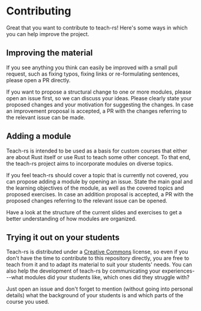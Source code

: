 # Contributing

Great that you want to contribute to teach-rs! Here's some ways in which you can help improve the project.

## Improving the material
If you see anything you think can easily be improved with a small pull request, such as fixing typos, fixing links or re-formulating sentences, please open a PR directly.

If you want to propose a structural change to one or more modules, please open an issue first, so we can discuss your ideas.
Please clearly state your proposed changes and your motivation for suggesting the changes. In case an improvement proposal is accepted, a PR with the changes referring to the relevant issue can be made.

## Adding a module
Teach-rs is intended to be used as a basis for custom courses that either are about Rust itself or use Rust to teach some other concept.
To that end, the teach-rs project aims to incorporate modules on diverse topics.

If you feel teach-rs should cover a topic that is currently not covered, you can propose adding a module by opening an issue.
State the main goal and the learning objectives of the module, as well as the covered topics and proposed exercises.
In case an addition proposal is accepted, a PR with the proposed changes referring to the relevant issue can be opened.

Have a look at the structure of the current slides and exercises to get a better understanding of how modules are organized.

## Trying it out on your students
Teach-rs is distributed under a [Creative Commons](https://creativecommons.org/licenses/by-sa/4.0/) license, so even if you don't have the time to contribute to this repository directly, you are free to teach from it
and to adapt its material to suit your students' needs. You can also help the development of teach-rs by communicating your experiences---what modules did your students like, which ones did they struggle with?

Just open an issue and don't forget to mention (without going into personal details) what the background of your students is and which parts of the course you used.
